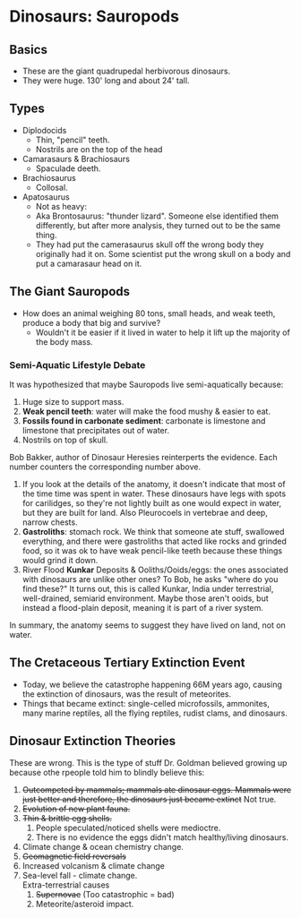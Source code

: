 # Dinosaurs: Sauropods

## Basics

* These are the giant quadrupedal herbivorous dinosaurs.&#x20;
* They were huge. 130' long and about 24' tall.&#x20;

## Types

* Diplodocids
  * Thin, "pencil" teeth.
  * Nostrils are on the top of the head
* Camarasaurs & Brachiosaurs
  * Spaculade deeth.
* Brachiosaurus
  * Collosal.
* Apatosaurus
  * Not as heavy:&#x20;
  * Aka Brontosaurus: "thunder lizard". Someone else identified them differently, but after more analysis, they turned out to be the same thing.
  * They had put the camerasaurus skull off the wrong body they originally had it on. Some scientist put the wrong skull on a body and put a camarasaur head on it.&#x20;

## The Giant Sauropods

* How does an animal weighing 80 tons, small heads, and weak teeth, produce a body that big and survive?
  * Wouldn't it be easier if it lived in water to help it lift up the majority of the body mass.

### Semi-Aquatic Lifestyle Debate

It was hypothesized that maybe Sauropods live semi-aquatically because:

1. Huge size to support mass.
2. **Weak pencil teeth**: water will make the food mushy & easier to eat.
3. **Fossils found in carbonate sediment**: carbonate is limestone and limestone that precipitates out of water.&#x20;
4. Nostrils on top of skull.

Bob Bakker, author of Dinosaur Heresies reinterperts the evidence. Each number counters the corresponding number above.

1. If you look at the details of the anatomy, it doesn't indicate that most of the time time was spent in water. These dinosaurs have legs with spots for carilidges, so they're not lightly built as one would expect in water, but they are built for land. Also Pleurocoels in vertebrae and deep, narrow chests.
2. **Gastroliths**: stomach rock. We think that someone ate stuff, swallowed everything, and there were gastroliths that acted like rocks and grinded food, so it was ok to have weak pencil-like teeth because these things would grind it down.
3. River Flood **Kunkar** Deposits & Ooliths/Ooids/eggs: the ones associated with dinosaurs are unlike other ones? To Bob, he asks "where do you find these?" It turns out, this is called Kunkar, India under terrestrial, well-drained, semiarid environment. Maybe those aren't ooids, but instead a flood-plain deposit, meaning it is part of a river system.

In summary, the anatomy seems to suggest they have lived on land, not on water.

## The Cretaceous Tertiary Extinction Event

* Today, we believe the catastrophe happening 66M years ago, causing the extinction of dinosaurs, was the result of meteorites.
* Things that became extinct: single-celled microfossils, ammonites, many marine reptiles, all the flying reptiles, rudist clams, and dinosaurs.

## Dinosaur Extinction Theories

These are wrong. This is the type of stuff Dr. Goldman believed growing up because othe rpeople told him to blindly believe this:

1. ~~Outcompeted by mammals; mammals ate dinosaur eggs. Mammals were just better and therefore, the dinosaurs just became extinct~~ Not true.
2. ~~Evolution of new plant fauna.~~&#x20;
3. ~~Thin & brittle egg shells.~~
   1. People speculated/noticed shells were medioctre.
   2. There is no evidence the eggs didn't match healthy/living dinosaurs.
4. Climate change & ocean chemistry change.
5. ~~Geomagnetic field reversals~~
6. Increased volcanism & climate change
7. Sea-level fall - climate change.\
   Extra-terrestrial causes
   1. ~~Supernovae~~ (Too catastrophic = bad)
   2. Meteorite/asteroid impact.

